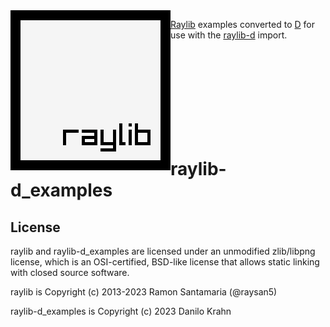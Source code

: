 <img align="left" src="https://github.com/D-a-n-i-l-o/raylib-d_examples/blob/main/raylib.png" width=256>

[Raylib](https://github.com/raysan5/raylib/) examples converted to [D](https://dlang.org) for use with the [raylib-d](https://github.com/schveiguy/raylib-d) import.

<br><br><br><br><br><br><br><br>

# raylib-d_examples

## License

raylib and raylib-d_examples are licensed under an unmodified zlib/libpng license, which is an OSI-certified, BSD-like license that allows static linking with closed source software.

raylib is Copyright (c) 2013-2023 Ramon Santamaria (@raysan5)

raylib-d_examples is Copyright (c) 2023 Danilo Krahn

